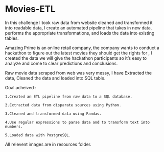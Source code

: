 # Movies-ETL

In this challenge I took raw data from website cleaned and transformed it into readable data, I create an automated pipeline that takes in new data, performs the appropriate transformations, and loads the data into existing tables.

Amazing Prime is an online retail company, the company wants to conduct a hackathon to figure out the latest movies they should get the rights for , I created the data we will give the hackathon participants so it’s easy to analyze and come to clear predictions and conclusions.

Raw movie data scraped from web was very messy, I have Extracted the data, Cleaned the data and loaded into SQL table.

Goal acheived :

    1.Created an ETL pipeline from raw data to a SQL database.

    2.Extracted data from disparate sources using Python.

    3.Cleaned and transformed data using Pandas.

    4.Use regular expressions to parse data and to transform text into numbers.
    
    5.Loaded data with PostgreSQL.


All relevent images are in resources folder.

